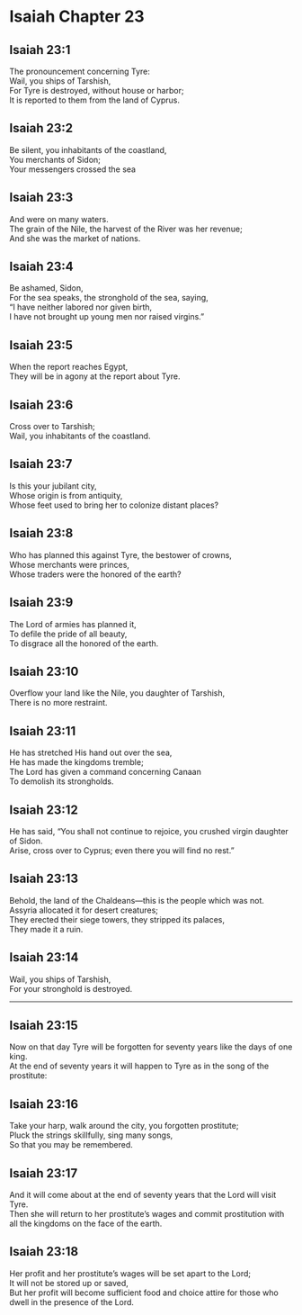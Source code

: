 # Isaiah Chapter 23

## Isaiah 23:1  
The pronouncement concerning Tyre:  
Wail, you ships of Tarshish,  
For Tyre is destroyed, without house or harbor;  
It is reported to them from the land of Cyprus.

## Isaiah 23:2  
Be silent, you inhabitants of the coastland,  
You merchants of Sidon;  
Your messengers crossed the sea

## Isaiah 23:3  
And were on many waters.  
The grain of the Nile, the harvest of the River was her revenue;  
And she was the market of nations.

## Isaiah 23:4  
Be ashamed, Sidon,  
For the sea speaks, the stronghold of the sea, saying,  
“I have neither labored nor given birth,  
I have not brought up young men nor raised virgins.”

## Isaiah 23:5  
When the report reaches Egypt,  
They will be in agony at the report about Tyre.

## Isaiah 23:6  
Cross over to Tarshish;  
Wail, you inhabitants of the coastland.

## Isaiah 23:7  
Is this your jubilant city,  
Whose origin is from antiquity,  
Whose feet used to bring her to colonize distant places?

## Isaiah 23:8  
Who has planned this against Tyre, the bestower of crowns,  
Whose merchants were princes,  
Whose traders were the honored of the earth?

## Isaiah 23:9  
The Lord of armies has planned it,  
To defile the pride of all beauty,  
To disgrace all the honored of the earth.

## Isaiah 23:10  
Overflow your land like the Nile, you daughter of Tarshish,  
There is no more restraint.

## Isaiah 23:11  
He has stretched His hand out over the sea,  
He has made the kingdoms tremble;  
The Lord has given a command concerning Canaan  
To demolish its strongholds.

## Isaiah 23:12  
He has said, “You shall not continue to rejoice, you crushed virgin daughter of Sidon.  
Arise, cross over to Cyprus; even there you will find no rest.”

## Isaiah 23:13  
Behold, the land of the Chaldeans—this is the people which was not.  
Assyria allocated it for desert creatures;  
They erected their siege towers, they stripped its palaces,  
They made it a ruin.

## Isaiah 23:14  
Wail, you ships of Tarshish,  
For your stronghold is destroyed.

---

## Isaiah 23:15  
Now on that day Tyre will be forgotten for seventy years like the days of one king.  
At the end of seventy years it will happen to Tyre as in the song of the prostitute:

## Isaiah 23:16  
Take your harp, walk around the city, you forgotten prostitute;  
Pluck the strings skillfully, sing many songs,  
So that you may be remembered.

## Isaiah 23:17  
And it will come about at the end of seventy years that the Lord will visit Tyre.  
Then she will return to her prostitute’s wages and commit prostitution with all the kingdoms on the face of the earth.

## Isaiah 23:18  
Her profit and her prostitute’s wages will be set apart to the Lord;  
It will not be stored up or saved,  
But her profit will become sufficient food and choice attire for those who dwell in the presence of the Lord.
